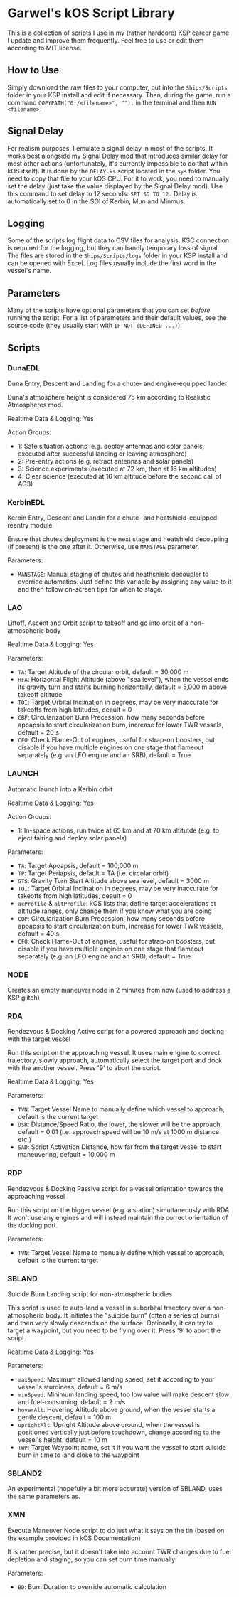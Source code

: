 # Garwel's kOS Script Library

This is a collection of scripts I use in my (rather hardcore) KSP career game. I update and improve them frequently. Feel free to use or edit them according to MIT license.

## How to Use

Simply download the raw files to your computer, put into the `Ships/Scripts` folder in your KSP install and edit if necessary. Then, during the game, run a command `COPYPATH("0:/<filename>", "").` in the terminal and then `RUN <filename>.`

## Signal Delay

For realism purposes, I emulate a signal delay in most of the scripts. It works best alongside my [Signal Delay](https://github.com/GarwelGarwel/SignalDelay) mod that introduces similar delay for most other actions (unfortunately, it's currently impossible to do that within kOS itself). It is done by the `DELAY.ks` script located in the `sys` folder. You need to copy that file to your kOS CPU. For it to work, you need to manually set the delay (just take the value displayed by the Signal Delay mod). Use this command to set delay to 12 seconds: `SET SD TO 12.` Delay is automatically set to 0 in the SOI of Kerbin, Mun and Minmus.

## Logging

Some of the scripts log flight data to CSV files for analysis. KSC connection is required for the logging, but they can handly temporary loss of signal. The files are stored in the `Ships/Scripts/logs` folder in your KSP install and can be opened with Excel. Log files usually include the first word in the vessel's name.

## Parameters

Many of the scripts have optional parameters that you can set *before* running the script. For a list of parameters and their default values, see the source code (they usually start with `IF NOT (DEFINED ...)`).

## Scripts

### DunaEDL

Duna Entry, Descent and Landing for a chute- and engine-equipped lander

Duna's atmosphere height is considered 75 km according to Realistic Atmospheres mod.

Realtime Data & Logging: Yes

Action Groups:
- 1: Safe situation actions (e.g. deploy antennas and solar panels, executed after successful landing or leaving atmosphere)
- 2: Pre-entry actions (e.g. retract antennas and solar panels)
- 3: Science experiments (executed at 72 km, then at 16 km altitudes)
- 4: Clear science (executed at 16 km altitude before the second call of AG3)

### KerbinEDL

Kerbin Entry, Descent and Landin for a chute- and heatshield-equipped reentry module

Ensure that chutes deployment is the next stage and heatshield decoupling (if present) is the one after it. Otherwise, use `MANSTAGE` parameter.

Parameters:
- `MANSTAGE`: Manual staging of chutes and heathshield decoupler to override automatics. Just define this variable by assigning any value to it and then follow on-screen tips for when to stage.

### LAO

Liftoff, Ascent and Orbit script to takeoff and go into orbit of a non-atmospheric body

Realtime Data & Logging: Yes

Parameters:
- `TA`: Target Altitude of the circular orbit, default = 30,000 m
- `HFA`: Horizontal Flight Altitude (above "sea level"), when the vessel ends its gravity turn and starts burning horizontally, default = 5,000 m above takeoff altitude
- `TOI`: Target Orbital Inclination in degrees, may be very inaccurate for takeoffs from high latitudes, deault = 0
- `CBP`: Circularization Burn Precession, how many seconds before apoapsis to start circularization burn, increase for lower TWR vessels, default = 20 s
- `CFO`: Check Flame-Out of engines, useful for strap-on boosters, but disable if you have multiple engines on one stage that flameout separately (e.g. an LFO engine and an SRB), default = True

### LAUNCH

Automatic launch into a Kerbin orbit

Realtime Data & Logging: Yes

Action Groups:
- 1: In-space actions, run twice at 65 km and at 70 km altitutde (e.g. to eject fairing and deploy solar panels)

Parameters:
- `TA`: Target Apoapsis, default = 100,000 m
- `TP`: Target Periapsis, default = TA (i.e. circular orbit)
- `GTS`: Gravity Turn Start Altitude above sea level, default = 3000 m
- `TOI`: Target Orbital Inclination in degrees, may be very inaccurate for takeoffs from high latitudes, deault = 0
- `acProfile` & `altProfile`: kOS lists that define target accelerations at altitude ranges, only change them if you know what you are doing
- `CBP`: Circularization Burn Precession, how many seconds before apoapsis to start circularization burn, increase for lower TWR vessels, default = 40 s
- `CFO`: Check Flame-Out of engines, useful for strap-on boosters, but disable if you have multiple engines on one stage that flameout separately (e.g. an LFO engine and an SRB), default = True

### NODE

Creates an empty maneuver node in 2 minutes from now (used to address a KSP glitch)

### RDA

Rendezvous & Docking Active script for a powered approach and docking with the target vessel

Run this script on the approaching vessel. It uses main engine to correct trajectory, slowly approach, automatically select the target port and dock with the another vessel. Press '9' to abort the script.

Realtime Data & Logging: Yes

Parameters:
- `TVN`: Target Vessel Name to manually define which vessel to approach, default is the current target
- `DSR`: Distance/Speed Ratio, the lower, the slower will be the approach, default = 0.01 (i.e. approach speed will be 10 m/s at 1000 m distance etc.)
- `SAD`: Script Activation Distance, how far from the target vessel to start maneuvering, default = 10,000 m

### RDP

Rendezvous & Docking Passive script for a vessel orientation towards the approaching vessel

Run this script on the bigger vessel (e.g. a station) simultaneously with RDA. It won't use any engines and will instead maintain the correct orientation of the docking port.

Parameters:
- `TVN`: Target Vessel Name to manually define which vessel to approach, default is the current target

### SBLAND

Suicide Burn Landing script for non-atmospheric bodies

This script is used to auto-land a vessel in suborbital traectory over a non-atmospheric body. It initiates the "suicide burn" (often a series of burns) and then very slowly descends on the surface. Optionally, it can try to target a waypoint, but you need to be flying over it. Press '9' to abort the script.

Realtime Data & Logging: Yes

Parameters:
- `maxSpeed`: Maximum allowed landing speed, set it according to your vessel's sturdiness, default = 6 m/s
- `minSpeed`: Minimum landing speed, too low value will make descent slow and fuel-consuming, default = 2 m/s
- `hoverAlt`: Hovering Altitude above ground, when the vessel starts a gentle descent, default = 100 m
- `uprightAlt`: Upright Altitude above ground, when the vessel is positioned vertically just before touchdown, change according to the vessel's height, default = 10 m
- `TWP`: Target Waypoint name, set it if you want the vessel to start suicide burn in time to land close to the waypoint

### SBLAND2

An experimental (hopefully a bit more accurate) version of SBLAND, uses the same parameters as.

### XMN

Execute Maneuver Node script to do just what it says on the tin (based on the example provided in kOS Documentation)

It is rather precise, but it doesn't take into account TWR changes due to fuel depletion and staging, so you can set burn time manually.

Parameters:
- `BD`: Burn Duration to override automatic calculation
